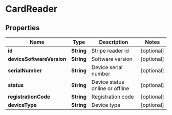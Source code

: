 
# CardReader

## Properties
Name | Type | Description | Notes
------------ | ------------- | ------------- | -------------
**id** | **String** | Stripe reader id |  [optional]
**deviceSoftwareVersion** | **String** | Software version |  [optional]
**serialNumber** | **String** | Device serial number |  [optional]
**status** | **String** | Device status online or offline |  [optional]
**registrationCode** | **String** | Registration code |  [optional]
**deviceType** | **String** | Device type |  [optional]



